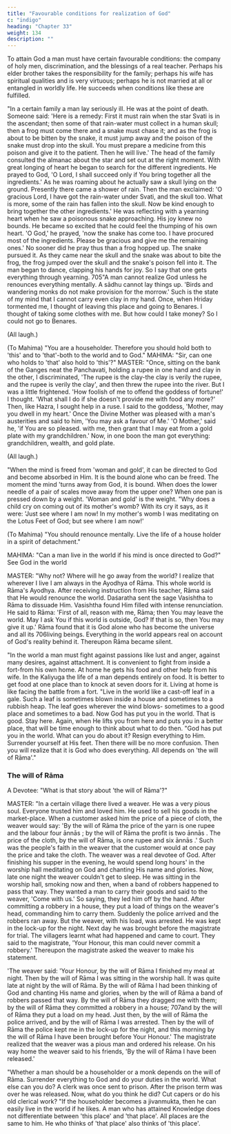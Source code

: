 ```yaml
---
title: "Favourable conditions for realization of God"
c: "indigo"
heading: "Chapter 33"
weight: 134
description: ""
---
```



To attain God a man must have certain favourable conditions: the company of holy men, discrimination, and the blessings of a real teacher. Perhaps his elder brother takes
the responsibility for the family; perhaps his wife has spiritual qualities and is very
virtuous; perhaps he is not married at all or entangled in worldly life. He succeeds when
conditions like these are fulfilled.

"In a certain family a man lay seriously ill. He was at the point of death. Someone said:
'Here is a remedy: First it must rain when the star Svati is in the ascendant; then some
of that rain-water must collect in a human skull; then a frog must come there and a
snake must chase it; and as the frog is about to be bitten by the snake, it must jump
away and the poison of the snake must drop into the skull. You must prepare a medicine
from this poison and give it to the patient. Then he will live.' The head of the family
consulted the almanac about the star and set out at the right moment. With great
longing of heart he began to search for the different ingredients. He prayed to God, 'O
Lord, I shall succeed only if You bring together all the ingredients.' As he was roaming
about he actually saw a skull lying on the ground. Presently there came a shower of
rain. Then the man exclaimed: 'O gracious Lord, I have got the rain-water under Svati,
and the skull too. What is more, some of the rain has fallen into the skull. Now be kind
enough to bring together the other ingredients.' He was reflecting with a yearning heart
when he saw a poisonous snake approaching. His joy knew no bounds. He became so
excited that he could feel the thumping of his own heart. 'O God,' he prayed, 'now the
snake has come too. I have procured most of the ingredients. Please be gracious and
give me the remaining ones.' No sooner did he pray thus than a frog hopped up. The
snake pursued it. As they came near the skull and the snake was about to bite the frog,
the frog jumped over the skull and the snake's poison fell into it. The man began to
dance, clapping his hands for joy. So I say that one gets everything through yearning.
705"A man cannot realize God unless he renounces everything mentally. A sādhu cannot lay
things up. 'Birds and wandering monks do not make provision for the morrow.' Such is
the state of my mind that I cannot carry even clay in my hand. Once, when Hriday
tormented me, I thought of leaving this place and going to Benares. I thought of taking
some clothes with me. But how could I take money? So I could not go to Benares. 

(All laugh.)



(To Mahima) "You are a householder. Therefore you should hold both to 'this' and to 'that'-both to the world and to God."
MAHlMA: "Sir, can one who holds to 'that' also hold to 'this'?"
MASTER: "Once, sitting on the bank of the Ganges neat the Panchavati, holding a rupee
in one hand and clay in the other, I discriminated, 'The rupee is the clay-the clay is verily
the rupee, and the rupee is verily the clay', and then threw the rupee into the river. But
I was a little frightened. 'How foolish of me to offend the goddess of fortune!' I thought.
'What shall I do if she doesn't provide me with food any more?' Then, like Hazra, I
sought help in a ruse. I said to the goddess, 'Mother, may you dwell in my heart.' Once
the Divine Mother was pleased with a man's austerities and said to him, 'You may ask a
favour of Me.' 'O Mother,' said he, 'if You are so pleased. with me, then grant that I may
eat from a gold plate with my grandchildren.' Now, in one boon the man got everything:
grandchildren, wealth, and gold plate. 

(All laugh.)

"When the mind is freed from 'woman and gold', it can be directed to God and become
absorbed in Him. It is the bound alone who can be freed.
The moment the mind 'turns away from God, it is bound. When does the lower needle of
a pair of scales move away from the upper one? When one pan is pressed down by a
weight. 'Woman and gold' is the weight.
"Why does a child cry on coming out of its mother's womb? With its cry it says, as it
were: 'Just see where I am now! In my mother's womb I was meditating on the Lotus
Feet of God; but see where I am now!'

(To Mahima) "You should renounce mentally. Live the life of a house holder in a spirit of
detachment."

MAHIMA: "Can a man live in the world if his mind is once directed to God?"
See God in the world

MASTER: "Why not? Where will he go away from the world? I realize that wherever I live
I am always in the Ayodhya of Rāma. This whole world is Rāma's Ayodhya. After
receiving instruction from His teacher, Rāma said that He would renounce the world.
Daśaratha sent the sage Vasishtha to Rāma to dissuade Him. Vasishtha found Him filled
with intense renunciation. He said to Rāma: 'First of all, reason with me, Rāma; then You
may leave the world. May I ask You if this world is outside, God? If that is so, then You
may give it up.' Rāma found that it is God alone who has become the universe and all its
706living beings. Everything in the world appears real on account of God's reality behind it.
Thereupon Rāma became silent.

"In the world a man must fight against passions like lust and anger, against many
desires, against attachment. It is convenient to fight from inside a fort-from his own
home. At home he gets his food and other help from his wife. In the Kaliyuga the life of
a man depends entirely on food. It is better to get food at one place than to knock at
seven doors for it. Living at home is like facing the battle from a fort.
"Live in the world like a cast-off leaf in a gale. Such a leaf is sometimes blown inside a
house and sometimes to a rubbish heap. The leaf goes wherever the wind blows-
sometimes to a good place and sometimes to a bad. Now God has put you in the world.
That is good. Stay here. Again, when He lifts you from here and puts you in a better
place, that will be time enough to think about what to do then.
"God has put you in the world. What can you do about it? Resign everything to Him.
Surrender yourself at His feet. Then there will be no more confusion. Then you will
realize that it is God who does everything. All depends on 'the will of Rāma'."


### The will of Rāma

A Devotee: "What is that story about 'the will of Rāma'?"

MASTER: "In a certain village there lived a weaver. He was a very pious soul. Everyone
trusted him and loved him. He used to sell his goods in the market-place. When a
customer asked him the price of a piece of cloth, the weaver would say: 'By the will of
Rāma the price of the yarn is one rupee and the labour four ānnās ; by the will of Rāma
the profit is two ānnās . The price of the cloth, by the will of Rāma, is one rupee and six
ānnās .' Such was the people's faith in the weaver that the customer would at once pay
the price and take the cloth. The weaver was a real devotee of God. After finishing his
supper in the evening, he would spend long hours' in the worship hall meditating on God
and chanting His name and glories. Now, late one night the weaver couldn't get to sleep.
He was sitting in the worship hall, smoking now and then, when a band of robbers
happened to pass that way. They wanted a man to carry their goods and said to the
weaver, 'Come with us.' So saying, they led him off by the hand. After committing a
robbery in a house, they put a load of things on the weaver's head, commanding him to
carry them. Suddenly the police arrived and the robbers ran away. But the weaver, with
his load, was arrested. He was kept in the lock-up for the night. Next day he was
brought before the magistrate for trial. The villagers learnt what had happened and
came to court. They said to the magistrate, 'Your Honour, this man could never commit
a robbery.' Thereupon the magistrate asked the weaver to make his statement.

'The weaver said: 'Your Honour, by the will of Rāma I finished my meal at night. Then by
the will of Rāma I was sitting in the worship hall. It was quite late at night by the will of
Rāma. By the will of Rāma I had been thinking of God and chanting His name and
glories, when by the will of Rāma a band of robbers passed that way. By the will of Rāma
they dragged me with them; by the will of Rāma they committed a robbery in a house;
707and by the will of Rāma they put a load on my head. Just then, by the will of Rāma the
police arrived, and by the will of Rāma I was arrested. Then by the will of Rāma the
police kept me in the lock-up for the night, and this morning by the will of Rāma I have
been brought before Your Honour.' The magistrate realized that the weaver was a pious
man and ordered his release. On his way home the weaver said to his friends, 'By the
will of Rāma I have been released.'

"Whether a man should be a householder or a monk depends on the will of Rāma.
Surrender everything to God and do your duties in the world. What else can you do? A
clerk was once sent to prison. After the prison term was over he was released. Now,
what do you think he did? Cut capers or do his old clerical work?
"If the householder becomes a jivanmukta, then he can easily live in the world if he
likes. A man who has attained Knowledge does not differentiate between 'this place' and
'that place'. All places are the same to him. He who thinks of 'that place' also thinks of
'this place'.

